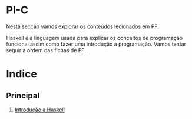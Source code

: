 # PI-C
Nesta secção vamos explorar os conteúdos lecionados em PF.

Haskell é a linguagem usada para explicar os conceitos de programação funcional
assim como fazer uma introdução à programação.
Vamos tentar seguir a ordem das fichas de PF.

# Indice

## Principal
 1. [Introdução a Haskell](introducao_a_haskell.md)
